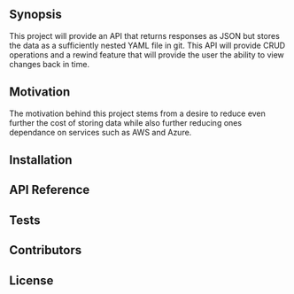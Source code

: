 ## Synopsis

This project will provide an API that returns responses as JSON but stores the data as a sufficiently nested YAML file in git.  This API will provide CRUD operations and a rewind feature that will provide the user the ability to view changes back in time.

## Motivation

The motivation behind this project stems from a desire to reduce even further the cost of storing data while also further reducing ones dependance on services such as AWS and Azure.

## Installation

## API Reference

## Tests

## Contributors

## License